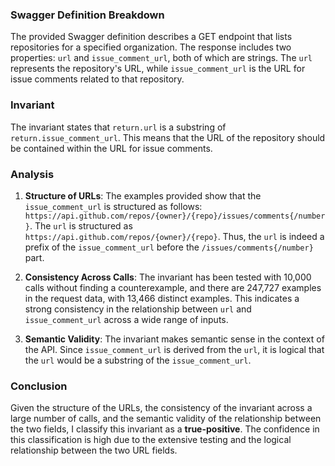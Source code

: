 ### Swagger Definition Breakdown
The provided Swagger definition describes a GET endpoint that lists repositories for a specified organization. The response includes two properties: `url` and `issue_comment_url`, both of which are strings. The `url` represents the repository's URL, while `issue_comment_url` is the URL for issue comments related to that repository.

### Invariant
The invariant states that `return.url` is a substring of `return.issue_comment_url`. This means that the URL of the repository should be contained within the URL for issue comments.

### Analysis
1. **Structure of URLs**: The examples provided show that the `issue_comment_url` is structured as follows: `https://api.github.com/repos/{owner}/{repo}/issues/comments{/number}`. The `url` is structured as `https://api.github.com/repos/{owner}/{repo}`. Thus, the `url` is indeed a prefix of the `issue_comment_url` before the `/issues/comments{/number}` part.

2. **Consistency Across Calls**: The invariant has been tested with 10,000 calls without finding a counterexample, and there are 247,727 examples in the request data, with 13,466 distinct examples. This indicates a strong consistency in the relationship between `url` and `issue_comment_url` across a wide range of inputs.

3. **Semantic Validity**: The invariant makes semantic sense in the context of the API. Since `issue_comment_url` is derived from the `url`, it is logical that the `url` would be a substring of the `issue_comment_url`.

### Conclusion
Given the structure of the URLs, the consistency of the invariant across a large number of calls, and the semantic validity of the relationship between the two fields, I classify this invariant as a **true-positive**. The confidence in this classification is high due to the extensive testing and the logical relationship between the two URL fields.
